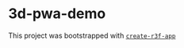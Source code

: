 # 3d-pwa-demo

This project was bootstrapped with [`create-r3f-app`](https://github.com/utsuboco/create-r3f-app)